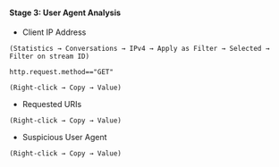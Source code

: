 #### Stage 3: User Agent Analysis

- Client IP Address

`(Statistics → Conversations → IPv4 → Apply as Filter → Selected → Filter on stream ID)`

`http.request.method=="GET"`

`(Right-click → Copy → Value)`

- Requested URIs

`(Right-click → Copy → Value)`

- Suspicious User Agent

`(Right-click → Copy → Value)`
 